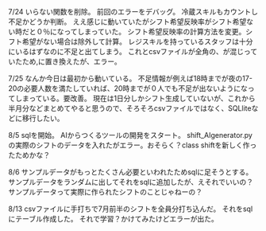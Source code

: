 7/24
いらない関数を削除。
前回のエラーをデバッグ。
冷蔵スキルもカウントし不足かどうか判断。
ええ感じに動いていたがシフト希望反映率がシフト希望ない時だと０％になってしまっていた。
シフト希望反映率の計算方法を変更。シフト希望がない場合は除外して計算。
レジスキルを持っているスタッフは十分にいるはずなのに不足と出てしまう。
これとcsvファイルが全角の、が混じっていたため,に置き換えたが、エラー。

7/25
なんか今日は最初から動いている。
不足情報が例えば18時までが夜の17-20の必要人数を満たしていれば、20時までが０人でも不足が出ないようになってしまっている。要改善。
現在は1日分しかシフト生成していないが、これから半月分などまとめてやると思うので、そろそろcsvファイルではなく、SQLliteなどに移行したい。

8/5
sqlを開始。
AIからつくるツールの開発をスタート。
shift_AIgenerator.pyの実際のシフトのデータを入れたがエラー。おそらく？class shiftを新しく作ったためかな？

8/6
サンプルデータがもっとたくさん必要といわれたためsqlに足そうとする。サンプルデータをランダムに出してそれをsqlに追加したが、えそれでいいの？サンプルデータって実際に作られたシフトのことじゃねーの？

8/13
csvファイルに手打ちで7月前半のシフトを全員分打ち込んだ。
それをsqlにテーブル作成した。
それで学習？かけてみたけどエラーが出た。